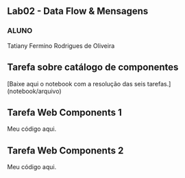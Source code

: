 ## Lab02 - Data Flow & Mensagens

### ALUNO
   Tatiany Fermino Rodrigues de Oliveira
</br>

## Tarefa sobre catálogo de componentes
  [Baixe aqui o notebook com a resolução das seis tarefas.] (notebook/arquivo)
</br>	

## Tarefa Web Components 1
Meu código aqui.
</br>

## Tarefa Web Components 2
Meu código aqui.
</br>

